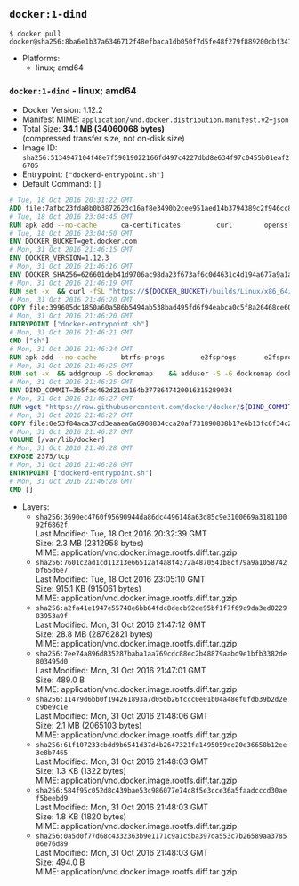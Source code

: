 ## `docker:1-dind`

```console
$ docker pull docker@sha256:8ba6e1b37a6346712f48efbaca1db050f7d5fe48f279f889200dbf341e1f9f1a
```

-	Platforms:
	-	linux; amd64

### `docker:1-dind` - linux; amd64

-	Docker Version: 1.12.2
-	Manifest MIME: `application/vnd.docker.distribution.manifest.v2+json`
-	Total Size: **34.1 MB (34060068 bytes)**  
	(compressed transfer size, not on-disk size)
-	Image ID: `sha256:5134947104f48e7f59019022166fd497c4227dbd8e634f97c0455b01eaf26705`
-	Entrypoint: `["dockerd-entrypoint.sh"]`
-	Default Command: `[]`

```dockerfile
# Tue, 18 Oct 2016 20:31:22 GMT
ADD file:7afbc23fda8b0b3872623c16af8e3490b2cee951aed14b3794389c2f946cc8c7 in / 
# Tue, 18 Oct 2016 23:04:45 GMT
RUN apk add --no-cache 		ca-certificates 		curl 		openssl
# Tue, 18 Oct 2016 23:04:50 GMT
ENV DOCKER_BUCKET=get.docker.com
# Mon, 31 Oct 2016 21:46:15 GMT
ENV DOCKER_VERSION=1.12.3
# Mon, 31 Oct 2016 21:46:16 GMT
ENV DOCKER_SHA256=626601deb41d9706ac98da23f673af6c0d4631c4d194a677a9a1a07d7219fa0f
# Mon, 31 Oct 2016 21:46:19 GMT
RUN set -x 	&& curl -fSL "https://${DOCKER_BUCKET}/builds/Linux/x86_64/docker-${DOCKER_VERSION}.tgz" -o docker.tgz 	&& echo "${DOCKER_SHA256} *docker.tgz" | sha256sum -c - 	&& tar -xzvf docker.tgz 	&& mv docker/* /usr/local/bin/ 	&& rmdir docker 	&& rm docker.tgz 	&& docker -v
# Mon, 31 Oct 2016 21:46:20 GMT
COPY file:399605dc1850a60a586b5494ab538bad495fd6f94eabca0c5f8a26468ce6030f in /usr/local/bin/ 
# Mon, 31 Oct 2016 21:46:20 GMT
ENTRYPOINT ["docker-entrypoint.sh"]
# Mon, 31 Oct 2016 21:46:21 GMT
CMD ["sh"]
# Mon, 31 Oct 2016 21:46:24 GMT
RUN apk add --no-cache 		btrfs-progs 		e2fsprogs 		e2fsprogs-extra 		iptables 		xfsprogs 		xz
# Mon, 31 Oct 2016 21:46:25 GMT
RUN set -x 	&& addgroup -S dockremap 	&& adduser -S -G dockremap dockremap 	&& echo 'dockremap:165536:65536' >> /etc/subuid 	&& echo 'dockremap:165536:65536' >> /etc/subgid
# Mon, 31 Oct 2016 21:46:25 GMT
ENV DIND_COMMIT=3b5fac462d21ca164b3778647420016315289034
# Mon, 31 Oct 2016 21:46:27 GMT
RUN wget "https://raw.githubusercontent.com/docker/docker/${DIND_COMMIT}/hack/dind" -O /usr/local/bin/dind 	&& chmod +x /usr/local/bin/dind
# Mon, 31 Oct 2016 21:46:27 GMT
COPY file:0e53f84aca37cd3eaaea6a6908834cca20af731890838b17e6b13fc6f34c20b3 in /usr/local/bin/ 
# Mon, 31 Oct 2016 21:46:27 GMT
VOLUME [/var/lib/docker]
# Mon, 31 Oct 2016 21:46:28 GMT
EXPOSE 2375/tcp
# Mon, 31 Oct 2016 21:46:28 GMT
ENTRYPOINT ["dockerd-entrypoint.sh"]
# Mon, 31 Oct 2016 21:46:28 GMT
CMD []
```

-	Layers:
	-	`sha256:3690ec4760f95690944da86dc4496148a63d85c9e3100669a318110092f6862f`  
		Last Modified: Tue, 18 Oct 2016 20:32:39 GMT  
		Size: 2.3 MB (2312958 bytes)  
		MIME: application/vnd.docker.image.rootfs.diff.tar.gzip
	-	`sha256:7601c2ad1cd11213e66512af4a8f4372a4870541b8cf79a9a1058742bf65d6e7`  
		Last Modified: Tue, 18 Oct 2016 23:05:10 GMT  
		Size: 915.1 KB (915061 bytes)  
		MIME: application/vnd.docker.image.rootfs.diff.tar.gzip
	-	`sha256:a2fa41e1947e55748e6bb64fdc8decb92de95bf1f7f69c9da3ed022983953a9f`  
		Last Modified: Mon, 31 Oct 2016 21:47:12 GMT  
		Size: 28.8 MB (28762821 bytes)  
		MIME: application/vnd.docker.image.rootfs.diff.tar.gzip
	-	`sha256:7ee74a896d835287baba1aa769cdc88ec2b48879aabd9e1bfb3382de803495d0`  
		Last Modified: Mon, 31 Oct 2016 21:47:01 GMT  
		Size: 489.0 B  
		MIME: application/vnd.docker.image.rootfs.diff.tar.gzip
	-	`sha256:11479d6bb0f194261893a7d056b26fccc0e01b04a48ef0fdb39b2d2ec9be9c1e`  
		Last Modified: Mon, 31 Oct 2016 21:48:06 GMT  
		Size: 2.1 MB (2065103 bytes)  
		MIME: application/vnd.docker.image.rootfs.diff.tar.gzip
	-	`sha256:61f107233cbdd9b6541d37d4b2647321fa1495059dc20e36658b12ee3e8b7465`  
		Last Modified: Mon, 31 Oct 2016 21:48:03 GMT  
		Size: 1.3 KB (1322 bytes)  
		MIME: application/vnd.docker.image.rootfs.diff.tar.gzip
	-	`sha256:584f95c052d8c439bae53c986077e74c8f5e3cce36a5faadcccd30aef5beebd9`  
		Last Modified: Mon, 31 Oct 2016 21:48:03 GMT  
		Size: 1.8 KB (1820 bytes)  
		MIME: application/vnd.docker.image.rootfs.diff.tar.gzip
	-	`sha256:0a5d0f77d68c4332363b9e1171c9a1c5ba397da553c7b26589aa378506e76d89`  
		Last Modified: Mon, 31 Oct 2016 21:48:03 GMT  
		Size: 494.0 B  
		MIME: application/vnd.docker.image.rootfs.diff.tar.gzip
